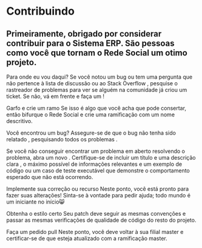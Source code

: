 # Contribuindo
## Primeiramente, obrigado por considerar contribuir para o Sistema ERP. São pessoas como você que tornam o Rede Social um otimo projeto.

Para onde eu vou daqui? Se você notou um bug ou tem uma pergunta que não pertence à lista de discussão ou ao Stack Overflow , pesquise o rastreador de problemas para ver se alguém na comunidade já criou um ticket. Se não, vá em frente e faça um !

Garfo e crie um ramo Se isso é algo que você acha que pode consertar, então bifurque o Rede Social e crie uma ramificação com um nome descritivo.

Você encontrou um bug? Assegure-se de que o bug não tenha sido relatado , pesquisando todos os problemas .

Se você não conseguir encontrar um problema em aberto resolvendo o problema, abra um novo . Certifique-se de incluir um título e uma descrição clara , o máximo possível de informações relevantes e um exemplo de código ou um caso de teste executável que demonstre o comportamento esperado que não está ocorrendo.

Implemente sua correção ou recurso Neste ponto, você está pronto para fazer suas alterações! Sinta-se à vontade para pedir ajuda; todo mundo é um iniciante no início😸

Obtenha o estilo certo Seu patch deve seguir as mesmas convenções e passar as mesmas verificações de qualidade de código do resto do projeto.

Faça um pedido pull Neste ponto, você deve voltar à sua filial master e certificar-se de que esteja atualizado com a ramificação master.

